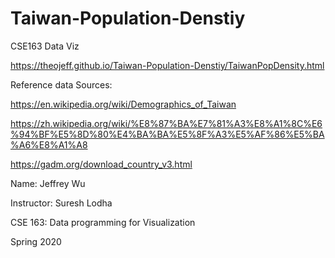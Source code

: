 # Taiwan-Population-Denstiy
CSE163 Data Viz

https://theojeff.github.io/Taiwan-Population-Denstiy/TaiwanPopDensity.html

Reference data Sources:

https://en.wikipedia.org/wiki/Demographics_of_Taiwan

https://zh.wikipedia.org/wiki/%E8%87%BA%E7%81%A3%E8%A1%8C%E6%94%BF%E5%8D%80%E4%BA%BA%E5%8F%A3%E5%AF%86%E5%BA%A6%E8%A1%A8

https://gadm.org/download_country_v3.html

Name: Jeffrey Wu

Instructor: Suresh Lodha

CSE 163: Data programming for Visualization

Spring 2020
